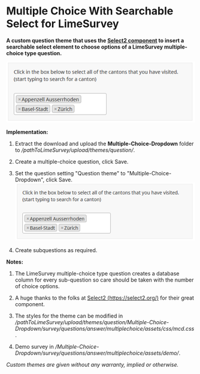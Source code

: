 # Multiple Choice With Searchable Select for LimeSurvey
**A custom question theme that uses the [Select2 component](https://select2.org/) to insert a searchable select element to choose options of a LimeSurvey multiple-choice type question.**

![Image Multiple-Choice-Dropdown](/Multiple-Choice-Dropdown/survey/questions/answer/multiplechoice/assets/images/mcd_1.png)

**Implementation:**

1) Extract the download and upload the **Multiple-Choice-Dropdown** folder to */pathToLimeSurvey/upload/themes/question/*.

2) Create a multiple-choice question, click Save.

3) Set the question setting "Question theme" to "Multiple-Choice-Dropdown", click Save.  
![Image Select Multiple-Choice-Dropdown](/Multiple-Choice-Dropdown/survey/questions/answer/multiplechoice/assets/images/mcd_1.png)

4) Create subquestions as required.

**Notes:**

1) The LimeSurvey multiple-choice type question creates a database column for every sub-question so care should be taken with the number of choice options.

2) A huge thanks to the folks at [Select2 (https://select2.org/)](https://select2.org/) for their great component.

3) The styles for the theme can be modified in */pathToLimeSurvey/upload/themes/question/Multiple-Choice-Dropdown/survey/questions/answer/multiplechoice/assets/css/mcd.css*.

4) Demo survey in */Multiple-Choice-Dropdown/survey/questions/answer/multiplechoice/assets/demo/*.
    
    
*Custom themes are given without any warranty, implied or otherwise.*

